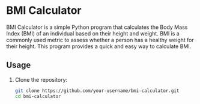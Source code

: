 # BMI Calculator

BMI Calculator is a simple Python program that calculates the Body Mass Index (BMI) of an individual based on their height and weight. BMI is a commonly used metric to assess whether a person has a healthy weight for their height. This program provides a quick and easy way to calculate BMI.

## Usage

1. Clone the repository:

   ```bash
   git clone https://github.com/your-username/bmi-calculator.git
   cd bmi-calculator
